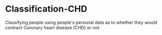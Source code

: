 # Classification-CHD

Classifying people using people's personal data as to whether they would contract Coronary heart disease (CHD) or not.
